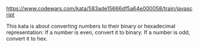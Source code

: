 https://www.codewars.com/kata/583ade15666df5a64e000058/train/javascript

This kata is about converting numbers to their binary or hexadecimal representation:  If a number is even, convert it to binary.  If a number is odd, convert it to hex.